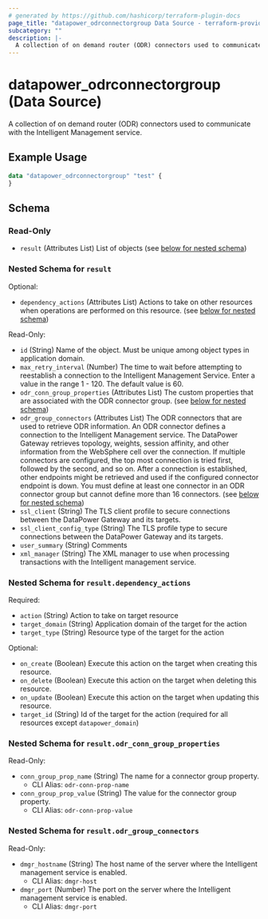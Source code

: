 ```yaml
---
# generated by https://github.com/hashicorp/terraform-plugin-docs
page_title: "datapower_odrconnectorgroup Data Source - terraform-provider-datapower"
subcategory: ""
description: |-
  A collection of on demand router (ODR) connectors used to communicate with the Intelligent Management service.
---
```


# datapower_odrconnectorgroup (Data Source)

A collection of on demand router (ODR) connectors used to communicate with the Intelligent Management service.

## Example Usage

```terraform
data "datapower_odrconnectorgroup" "test" {
}
```

<!-- schema generated by tfplugindocs -->
## Schema

### Read-Only

- `result` (Attributes List) List of objects (see [below for nested schema](#nestedatt--result))

<a id="nestedatt--result"></a>
### Nested Schema for `result`

Optional:

- `dependency_actions` (Attributes List) Actions to take on other resources when operations are performed on this resource. (see [below for nested schema](#nestedatt--result--dependency_actions))

Read-Only:

- `id` (String) Name of the object. Must be unique among object types in application domain.
- `max_retry_interval` (Number) The time to wait before attempting to reestablish a connection to the Intelligent Management Service. Enter a value in the range 1 - 120. The default value is 60.
- `odr_conn_group_properties` (Attributes List) The custom properties that are associated with the ODR connector group. (see [below for nested schema](#nestedatt--result--odr_conn_group_properties))
- `odr_group_connectors` (Attributes List) The ODR connectors that are used to retrieve ODR information. An ODR connector defines a connection to the Intelligent Management service. The DataPower Gateway retrieves topology, weights, session affinity, and other information from the WebSphere cell over the connection. If multiple connectors are configured, the top most connection is tried first, followed by the second, and so on. After a connection is established, other endpoints might be retrieved and used if the configured connector endpoint is down. You must define at least one connector in an ODR connector group but cannot define more than 16 connectors. (see [below for nested schema](#nestedatt--result--odr_group_connectors))
- `ssl_client` (String) The TLS client profile to secure connections between the DataPower Gateway and its targets.
- `ssl_client_config_type` (String) The TLS profile type to secure connections between the DataPower Gateway and its targets.
- `user_summary` (String) Comments
- `xml_manager` (String) The XML manager to use when processing transactions with the Intelligent management service.

<a id="nestedatt--result--dependency_actions"></a>
### Nested Schema for `result.dependency_actions`

Required:

- `action` (String) Action to take on target resource
- `target_domain` (String) Application domain of the target for the action
- `target_type` (String) Resource type of the target for the action

Optional:

- `on_create` (Boolean) Execute this action on the target when creating this resource.
- `on_delete` (Boolean) Execute this action on the target when deleting this resource.
- `on_update` (Boolean) Execute this action on the target when updating this resource.
- `target_id` (String) Id of the target for the action (required for all resources except `datapower_domain`)


<a id="nestedatt--result--odr_conn_group_properties"></a>
### Nested Schema for `result.odr_conn_group_properties`

Read-Only:

- `conn_group_prop_name` (String) The name for a connector group property.
  - CLI Alias: `odr-conn-prop-name`
- `conn_group_prop_value` (String) The value for the connector group property.
  - CLI Alias: `odr-conn-prop-value`


<a id="nestedatt--result--odr_group_connectors"></a>
### Nested Schema for `result.odr_group_connectors`

Read-Only:

- `dmgr_hostname` (String) The host name of the server where the Intelligent management service is enabled.
  - CLI Alias: `dmgr-host`
- `dmgr_port` (Number) The port on the server where the Intelligent management service is enabled.
  - CLI Alias: `dmgr-port`

